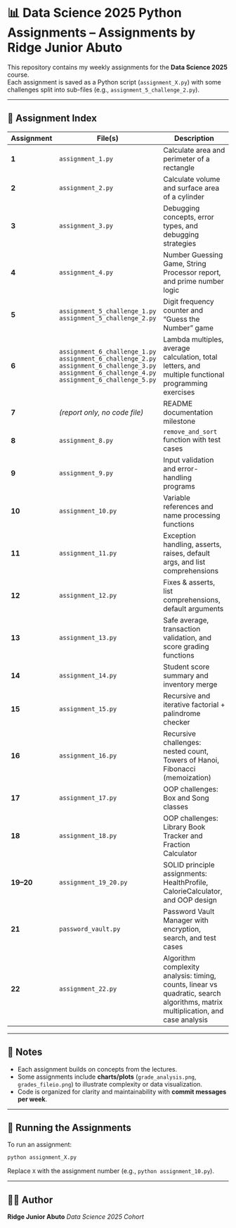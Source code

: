 # 📊 Data Science 2025 Python Assignments – Assignments by Ridge Junior Abuto

This repository contains my weekly assignments for the **Data Science 2025** course.  
Each assignment is saved as a Python script (`assignment_X.py`) with some challenges split into sub-files (e.g., `assignment_5_challenge_2.py`).

---

## 📂 Assignment Index

| Assignment | File(s) | Description |
|------------|---------|-------------|
| **1** | `assignment_1.py` | Calculate area and perimeter of a rectangle |
| **2** | `assignment_2.py` | Calculate volume and surface area of a cylinder |
| **3** | `assignment_3.py` | Debugging concepts, error types, and debugging strategies |
| **4** | `assignment_4.py` | Number Guessing Game, String Processor report, and prime number logic |
| **5** | `assignment_5_challenge_1.py`<br>`assignment_5_challenge_2.py` | Digit frequency counter and “Guess the Number” game |
| **6** | `assignment_6_challenge_1.py`<br>`assignment_6_challenge_2.py`<br>`assignment_6_challenge_3.py`<br>`assignment_6_challenge_4.py`<br>`assignment_6_challenge_5.py` | Lambda multiples, average calculation, total letters, and multiple functional programming exercises |
| **7** | *(report only, no code file)* | README documentation milestone |
| **8** | `assignment_8.py` | `remove_and_sort` function with test cases |
| **9** | `assignment_9.py` | Input validation and error-handling programs |
| **10** | `assignment_10.py` | Variable references and name processing functions |
| **11** | `assignment_11.py` | Exception handling, asserts, raises, default args, and list comprehensions |
| **12** | `assignment_12.py` | Fixes & asserts, list comprehensions, default arguments |
| **13** | `assignment_13.py` | Safe average, transaction validation, and score grading functions |
| **14** | `assignment_14.py` | Student score summary and inventory merge |
| **15** | `assignment_15.py` | Recursive and iterative factorial + palindrome checker |
| **16** | `assignment_16.py` | Recursive challenges: nested count, Towers of Hanoi, Fibonacci (memoization) |
| **17** | `assignment_17.py` | OOP challenges: Box and Song classes |
| **18** | `assignment_18.py` | OOP challenges: Library Book Tracker and Fraction Calculator |
| **19–20** | `assignment_19_20.py` | SOLID principle assignments: HealthProfile, CalorieCalculator, and OOP design |
| **21** | `password_vault.py` | Password Vault Manager with encryption, search, and test cases |
| **22** | `assignment_22.py` | Algorithm complexity analysis: timing, counts, linear vs quadratic, search algorithms, matrix multiplication, and case analysis |

---

## 📌 Notes
- Each assignment builds on concepts from the lectures.  
- Some assignments include **charts/plots** (`grade_analysis.png`, `grades_fileio.png`) to illustrate complexity or data visualization.  
- Code is organized for clarity and maintainability with **commit messages per week**.

---

## 🚀 Running the Assignments
To run an assignment:

```bash
python assignment_X.py
````

Replace `X` with the assignment number (e.g., `python assignment_10.py`).

---

## 🧑‍💻 Author

**Ridge Junior Abuto**
*Data Science 2025 Cohort*
